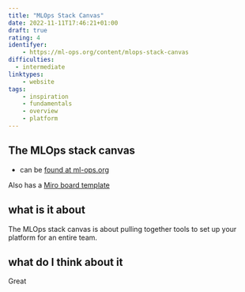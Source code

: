 ```yaml
---
title: "MLOps Stack Canvas"
date: 2022-11-11T17:46:21+01:00
draft: true
rating: 4
identifyer:
    - https://ml-ops.org/content/mlops-stack-canvas
difficulties:
  - intermediate
linktypes:
    - website
tags:
    - inspiration
    - fundamentals
    - overview
    - platform
---
```


## The MLOps stack canvas

- can be [found at ml-ops.org](https://ml-ops.org/content/mlops-stack-canvas)

Also has a [Miro board template ](https://miro.com/app/board/o9J_lfoc4Hg=/)

## what is it about
The MLOps stack canvas is about pulling together tools to set up your platform for an entire team.

## what do I think about it
Great
